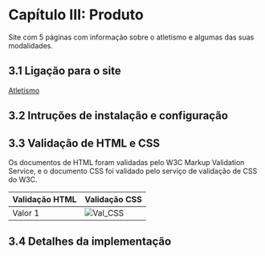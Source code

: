 # Capítulo III: Produto

Site com 5 páginas com informação sobre o atletismo e algumas das suas modalidades.

## 3.1 Ligação para o site

[Atletismo](https://inf23tig04.netlify.app)

## 3.2 Intruções de instalação e configuração

## 3.3 Validação de HTML e CSS

Os documentos de HTML foram validadas pelo W3C Markup Validation Service, e o documento CSS foi validado pelo serviço de validação de CSS do W3C.

| Validação HTML | Validação CSS |
|--------------- |---------------|
| Valor 1        |![Val_CSS](Comprovatio_val_CSS.png)|



## 3.4 Detalhes da implementação
